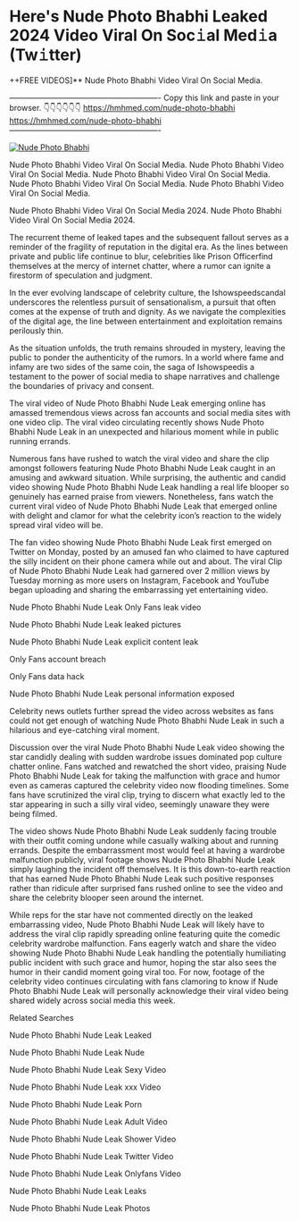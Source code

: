 # Here's Nude Photo Bhabhi Leaked 2024 Video Viral On Soc𝚒al Med𝚒a (Tw𝚒tter)

++FREE VIDEOS]** Nude Photo Bhabhi Video Viral On Social Media.

———————————————————-
Copy this link and paste in your browser.
👇👇👇👇👇👇
https://hmhmed.com/nude-photo-bhabhi
https://hmhmed.com/nude-photo-bhabhi
———————————————————-

[![Nude Photo Bhabhi](https://i.imgur.com/dJHk4Zq.gif)](https://hmhmed.com/nude-photo-bhabhi)

Nude Photo Bhabhi Video Viral On Social Media. Nude Photo Bhabhi Video Viral On Social Media. Nude Photo Bhabhi Video Viral On Social Media. Nude Photo Bhabhi Video Viral On Social Media. Nude Photo Bhabhi Video Viral On Social Media.

Nude Photo Bhabhi Video Viral On Social Media 2024. Nude Photo Bhabhi Video Viral On Social Media 2024.

The recurrent theme of leaked tapes and the subsequent fallout serves as a reminder of the fragility of reputation in the digital era. As the lines between private and public life continue to blur, celebrities like Prison Officerfind themselves at the mercy of internet chatter, where a rumor can ignite a firestorm of speculation and judgment.

In the ever evolving landscape of celebrity culture, the Ishowspeedscandal underscores the relentless pursuit of sensationalism, a pursuit that often comes at the expense of truth and dignity. As we navigate the complexities of the digital age, the line between entertainment and exploitation remains perilously thin.

As the situation unfolds, the truth remains shrouded in mystery, leaving the public to ponder the authenticity of the rumors. In a world where fame and infamy are two sides of the same coin, the saga of Ishowspeedis a testament to the power of social media to shape narratives and challenge the boundaries of privacy and consent.

The viral video of Nude Photo Bhabhi Nude Leak emerging online has amassed tremendous views across fan accounts and social media sites with one video clip. The viral video circulating recently shows Nude Photo Bhabhi Nude Leak in an unexpected and hilarious moment while in public running errands.

Numerous fans have rushed to watch the viral video and share the clip amongst followers featuring Nude Photo Bhabhi Nude Leak caught in an amusing and awkward situation. While surprising, the authentic and candid video showing Nude Photo Bhabhi Nude Leak handling a real life blooper so genuinely has earned praise from viewers. Nonetheless, fans watch the current viral video of Nude Photo Bhabhi Nude Leak that emerged online with delight and clamor for what the celebrity icon’s reaction to the widely spread viral video will be.

The fan video showing Nude Photo Bhabhi Nude Leak first emerged on Twitter on Monday, posted by an amused fan who claimed to have captured the silly incident on their phone camera while out and about. The viral Clip of Nude Photo Bhabhi Nude Leak had garnered over 2 million views by Tuesday morning as more users on Instagram, Facebook and YouTube began uploading and sharing the embarrassing yet entertaining video.

Nude Photo Bhabhi Nude Leak Only Fans leak video

Nude Photo Bhabhi Nude Leak leaked pictures

Nude Photo Bhabhi Nude Leak explicit content leak

Only Fans account breach

Only Fans data hack

Nude Photo Bhabhi Nude Leak personal information exposed

Celebrity news outlets further spread the video across websites as fans could not get enough of watching Nude Photo Bhabhi Nude Leak in such a hilarious and eye-catching viral moment.

Discussion over the viral Nude Photo Bhabhi Nude Leak video showing the star candidly dealing with sudden wardrobe issues dominated pop culture chatter online. Fans watched and rewatched the short video, praising Nude Photo Bhabhi Nude Leak for taking the malfunction with grace and humor even as cameras captured the celebrity video now flooding timelines. Some fans have scrutinized the viral clip, trying to discern what exactly led to the star appearing in such a silly viral video, seemingly unaware they were being filmed.

The video shows Nude Photo Bhabhi Nude Leak suddenly facing trouble with their outfit coming undone while casually walking about and running errands. Despite the embarrassment most would feel at having a wardrobe malfunction publicly, viral footage shows Nude Photo Bhabhi Nude Leak simply laughing the incident off themselves. It is this down-to-earth reaction that has earned Nude Photo Bhabhi Nude Leak such positive responses rather than ridicule after surprised fans rushed online to see the video and share the celebrity blooper seen around the internet.

While reps for the star have not commented directly on the leaked embarrassing video, Nude Photo Bhabhi Nude Leak will likely have to address the viral clip rapidly spreading online featuring quite the comedic celebrity wardrobe malfunction. Fans eagerly watch and share the video showing Nude Photo Bhabhi Nude Leak handling the potentially humiliating public incident with such grace and humor, hoping the star also sees the humor in their candid moment going viral too. For now, footage of the celebrity video continues circulating with fans clamoring to know if Nude Photo Bhabhi Nude Leak will personally acknowledge their viral video being shared widely across social media this week.

Related Searches

Nude Photo Bhabhi Nude Leak Leaked

Nude Photo Bhabhi Nude Leak Nude

Nude Photo Bhabhi Nude Leak Sexy Video

Nude Photo Bhabhi Nude Leak xxx Video

Nude Photo Bhabhi Nude Leak Porn

Nude Photo Bhabhi Nude Leak Adult Video

Nude Photo Bhabhi Nude Leak Shower Video

Nude Photo Bhabhi Nude Leak Twitter Video

Nude Photo Bhabhi Nude Leak Onlyfans Video

Nude Photo Bhabhi Nude Leak Leaks

Nude Photo Bhabhi Nude Leak Photos